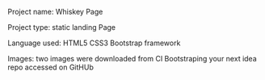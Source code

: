 Project name: Whiskey Page

Project type: static landing Page

Language used:
HTML5
CSS3
Bootstrap framework

Images: two images were downloaded from CI Bootstraping your next idea repo accessed on GitHUb

